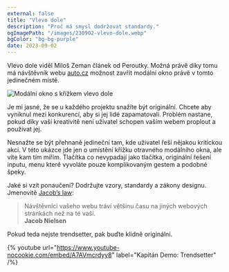```yaml
---
external: false
title: "Vlevo dole"
description: "Proč má smysl dodržovat standardy."
ogImagePath: "/images/230902-vlevo-dole.webp"
bgColor: "bg-bg-purple"
date: 2023-09-02
---
```


Vlevo dole viděl Miloš Zeman článek od Peroutky. Možná právě díky tomu má návštěvník webu [auto.cz](https://auto.cz) možnost zavřít modální okno právě v tomto jedinečném místě.

![Modální okno s křížkem vlevo dole](/images/230902-vlevo-dole.webp)

Je mi jasné, že se u každého projektu snažíte být originální. Chcete aby vyniknul mezi konkurencí, aby si jej lidé zapamatovali. Problém nastane, pokud díky vaší kreativitě není uživatel schopen vaším webem proplout a používat jej.

Nesnažte se být přehnaně jedineční tam, kde uživatel řeší nějakou kritickou akci. V této ukázce jde jen o umístění křížku otravného modálního okna, ale víte kam tím mířím. Tlačítka co nevypadají jako tlačítka, originální řešení inputu, menu které vyvoláte pouze komplikovaným gestem a podobné špeky.

Jaké si vzít ponaučení? Dodržujte vzory, standardy a zákony designu. Jmenovitě [Jacob’s law](https://lawsofux.com/jakobs-law/):

> Návštěvníci vašeho webu tráví většinu času na jiných webových stránkách než na té vaší.\
**Jacob Nielsen**

Pokud teda nejste trendsetter, pak buďte klidně originální.

{% youtube url="https://www.youtube-nocookie.com/embed/A7AVmcrdyy8" label="Kapitán Demo: Trendsetter" /%}
